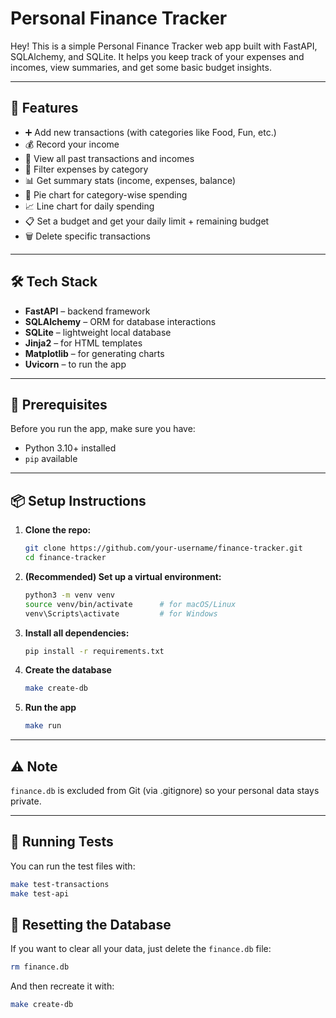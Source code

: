 # Personal Finance Tracker

Hey! This is a simple Personal Finance Tracker web app built with FastAPI, SQLAlchemy, and SQLite. It helps you keep track of your expenses and incomes, view summaries, and get some basic budget insights.

---

## 🚀 Features

- ➕ Add new transactions (with categories like Food, Fun, etc.)
- 💰 Record your income
- 📄 View all past transactions and incomes
- 📂 Filter expenses by category
- 📊 Get summary stats (income, expenses, balance)
- 🥧 Pie chart for category-wise spending
- 📈 Line chart for daily spending
- 📋 Set a budget and get your daily limit + remaining budget
- 🗑️ Delete specific transactions

---

## 🛠 Tech Stack

- **FastAPI** – backend framework  
- **SQLAlchemy** – ORM for database interactions  
- **SQLite** – lightweight local database  
- **Jinja2** – for HTML templates  
- **Matplotlib** – for generating charts  
- **Uvicorn** – to run the app

---

## 🧰 Prerequisites

Before you run the app, make sure you have:

- Python 3.10+ installed  
- `pip` available 

---

## 📦 Setup Instructions

1. **Clone the repo:**

   ```bash
   git clone https://github.com/your-username/finance-tracker.git
   cd finance-tracker
   ```

2. **(Recommended) Set up a virtual environment:** 

     ```bash
     python3 -m venv venv
     source venv/bin/activate      # for macOS/Linux
     venv\Scripts\activate         # for Windows
     ```

3. **Install all dependencies:**

     ```bash
     pip install -r requirements.txt
     ```

4. **Create the database**

     ```bash
     make create-db
     ```

5. **Run the app**

     ```bash
     make run
     ```

---

## ⚠️ Note
`finance.db` is excluded from Git (via .gitignore) so your personal data stays private.

---
## 🧪 Running Tests

You can run the test files with:

```bash
make test-transactions
make test-api
```

## 🧼 Resetting the Database

If you want to clear all your data, just delete the `finance.db` file:

```bash
rm finance.db
```
 And then recreate it with: 
```bash
make create-db
```